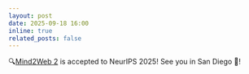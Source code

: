 ```yaml
---
layout: post
date: 2025-09-18 16:00
inline: true
related_posts: false
---
```


🔍[Mind2Web 2](https://osu-nlp-group.github.io/Mind2Web-2/) is accepted to NeurIPS 2025! See you in San Diego 🌊!
